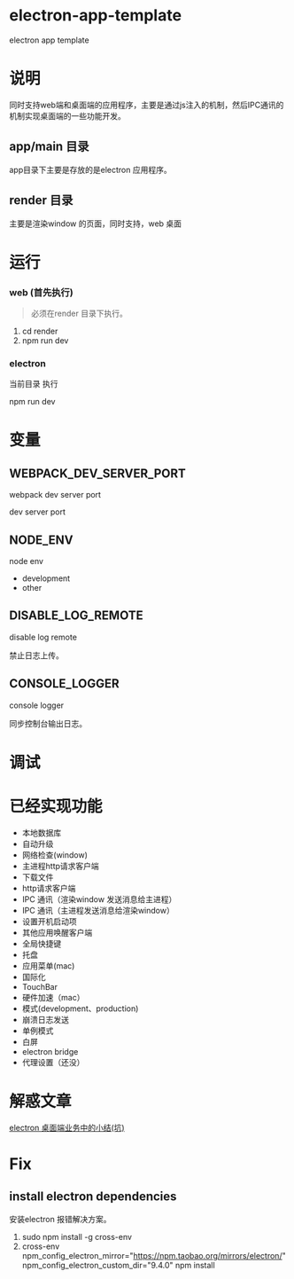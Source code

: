 # electron-app-template
 electron app template
 
# 说明

同时支持web端和桌面端的应用程序，主要是通过js注入的机制，然后IPC通讯的机制实现桌面端的一些功能开发。

## app/main 目录

app目录下主要是存放的是electron 应用程序。

## render 目录
主要是渲染window 的页面，同时支持，web 桌面 
 

# 运行

### web (首先执行)
> 必须在render 目录下执行。
1. cd render
2. npm run dev

### electron

当前目录 执行

npm run dev



 
# 变量

## WEBPACK_DEV_SERVER_PORT
webpack dev server port

dev server port


## NODE_ENV
node env

- development
- other


## DISABLE_LOG_REMOTE
disable log remote

禁止日志上传。

## CONSOLE_LOGGER 

console logger

同步控制台输出日志。
 
# 调试 



# 已经实现功能

- 本地数据库
- 自动升级
- 网络检查(window)
- 主进程http请求客户端
- 下载文件
- http请求客户端
- IPC 通讯（渲染window 发送消息给主进程）
- IPC 通讯（主进程发送消息给渲染window）
- 设置开机启动项
- 其他应用唤醒客户端
- 全局快捷键
- 托盘
- 应用菜单(mac)
- 国际化
- TouchBar
- 硬件加速（mac）
- 模式(development、production)
- 崩溃日志发送
- 单例模式
- 白屏
- electron bridge
- 代理设置（还没）

 # 解惑文章
 
 [electron 桌面端业务中的小结(坑)](https://juejin.cn/post/6940643332787798029)
 
 
# Fix 
 
## install electron dependencies 

安装electron 报错解决方案。
 
1. sudo npm install -g cross-env 
2. cross-env npm_config_electron_mirror="https://npm.taobao.org/mirrors/electron/" npm_config_electron_custom_dir="9.4.0" npm install
